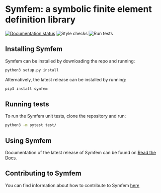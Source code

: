 # Symfem: a symbolic finite element definition library
[![Documentation status](https://readthedocs.org/projects/symfem/badge/?version=latest)](https://symfem.readthedocs.io/en/latest/?badge=latest)
![Style checks](https://github.com/mscroggs/symfem/workflows/.github/workflows/style-checks.yml/badge.svg)
![Run tests](https://github.com/mscroggs/symfem/workflows/.github/workflows/run-tests.yml/badge.svg)

## Installing Symfem
Symfem can be installed by downloading the repo and running:

```bash
python3 setup.py install
```

Alternatively, the latest release can be installed by running:

```bash
pip3 install symfem
```

## Running tests
To run the Symfem unit tests, clone the repository and run:

```bash
python3 -m pytest test/
```

## Using Symfem
Documentation of the latest release of Symfem can be found on
[Read the Docs](https://symfem.readthedocs.io/en/table/).

## Contributing to Symfem
You can find information about how to contribute to Symfem [here](CONTRIBUTING.md)
